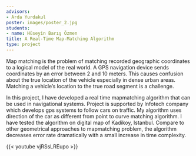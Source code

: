 ```yaml
---
advisors:
- Arda Yurdakul
poster: images/poster_2.jpg
students:
- name: Hüseyin Barış Özmen
title: A Real-Time Map-Matching Algorithm
type: project
---
```


Map matching is the problem of matching recorded geographic coordinates to a logical model of the real world. A GPS navigation device sends coordinates by an error between 2 and 10 meters. This causes confusion about the true location of the vehicle especially in dense urban areas. Matching a vehicle’s location to the true road segment is a challenge.  

 In this project, I have developed a real time mapmatching algorithm that can be used in navigational systems. Project is supported by Infotech company which develops gps systems to follow cars on traffic. My algorithm uses direction of the car as different from point to curve matching algorithm. I have tested the algorithm on digital map of Kadikoy, Istanbul. Compare to other geometrical approaches to mapmatching problem, the algorithm decreases error rate dramatically with a small increase in time complexity.


{{< youtube vjRSsLREupo >}}